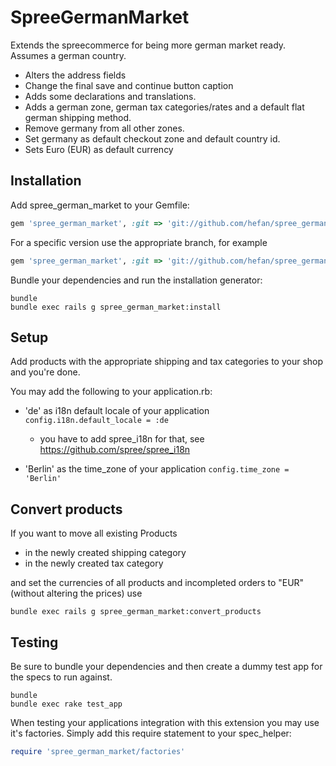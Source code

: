 SpreeGermanMarket
=================

Extends the spreecommerce for being more german market ready. Assumes a german country.

- Alters the address fields
- Change the final save and continue button caption
- Adds some declarations and translations.
- Adds a german zone, german tax categories/rates and a default flat german shipping method.
- Remove germany from all other zones.
- Set germany as default checkout zone and default country id.
- Sets Euro (EUR) as default currency


Installation
------------

Add spree_german_market to your Gemfile:

```ruby
gem 'spree_german_market', :git => 'git://github.com/hefan/spree_german_market.git'
```

For a specific version use the appropriate branch, for example

```ruby
gem 'spree_german_market', :git => 'git://github.com/hefan/spree_german_market.git', :branch => '2-3-stable'
```


Bundle your dependencies and run the installation generator:

```shell
bundle
bundle exec rails g spree_german_market:install
```


Setup
-----

Add products with the appropriate shipping and tax categories to your shop and you're done.

You may add the following to your application.rb:

- 'de' as i18n default locale of your application `config.i18n.default_locale = :de`
  - you have to add spree_i18n for that, see https://github.com/spree/spree_i18n

- 'Berlin' as the time_zone of your application `config.time_zone = 'Berlin'`


Convert products
----------------

If you want to move all existing Products
 - in the newly created shipping category
 - in the newly created tax category

and set the currencies of all products and incompleted orders to "EUR" (without altering the prices) use

```shell
bundle exec rails g spree_german_market:convert_products
```

Testing
-------

Be sure to bundle your dependencies and then create a dummy test app for the specs to run against.

```shell
bundle
bundle exec rake test_app
```

When testing your applications integration with this extension you may use it's factories.
Simply add this require statement to your spec_helper:

```ruby
require 'spree_german_market/factories'
```
